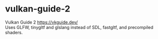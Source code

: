 # vulkan-guide-2<br/>
Vulkan Guide 2 https://vkguide.dev/<br/>
Uses GLFW, tinygltf and glslang instead of SDL, fastgltf, and precompiled shaders.<br/>

